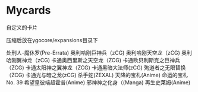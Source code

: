# Mycards
自定义的卡片

压缩后放在ygocore/expansions目录下

处刑人-魔休罗(Pre-Errata)
奥利哈刚巨神兵（zCG)
奥利哈刚天空龙（zCG)
奥利哈刚翼神龙（zCG)
卡通奥西里斯之天空龙（ZCG)
卡通欧贝利斯克之巨神兵（ZCG)
卡通太阳神之翼神龙（ZCG)
卡通黑暗大法师(zCG)
殉道者之无限替换（ZCG)
卡通光与暗之龙(zCG)
杀手蛇(ZEXAL)
天降的宝札(Anime)
命运的宝札
No. 39 希望皇彼端超霍普(Anime)
邪神神之化身（(Manga)
再生史莱姆(Anime)
